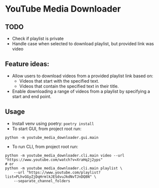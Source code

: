 # YouTube Media Downloader

## TODO
* Check if playlist is private
* Handle case when selected to download playlist, but provided link was video

## Feature ideas:
* Allow users to download videos from a provided playlist link based on:
  * Videos that start with the specified text.
  * Videos that contain the specified text in their title.
* Enable downloading a range of videos from a playlist by specifying a start and end point.


## Usage
* Install venv using poetry: `poetry install`
* To start GUI, from project root run:
```
python -m youtube_media_downloader.gui.main
```
* To run CLI, from project root run:
```
python -m youtube_media_downloader.cli.main video --url "https://www.youtube.com/watch?v=XraHq2j2yps"
# or
python -m youtube_media_downloader.cli.main playlist \
    --url "https://www.youtube.com/playlist?list=PLhvGGyZjDqHrmlkJESdvuJkdNvTJnDQ8N" \
    --separate_channel_folders
```
